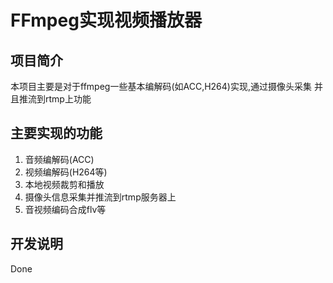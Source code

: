 # FFmpeg实现视频播放器

## 项目简介

本项目主要是对于ffmpeg一些基本编解码(如ACC,H264)实现,通过摄像头采集
并且推流到rtmp上功能

## 主要实现的功能

1. 音频编解码(ACC)
2. 视频编解码(H264等)
3. 本地视频裁剪和播放
4. 摄像头信息采集并推流到rtmp服务器上
5. 音视频编码合成flv等

## 开发说明

Done